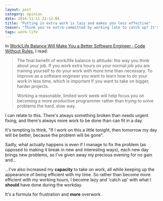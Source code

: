 ```yaml
---
layout: post
category: opinion
date: 2016-11-11 22:12:04
title: "Putting in extra work is lazy and makes you less effective"
teaser: "Think you're extra-committed by working late to catch up? It's actually self-sabotage"
tags: work-life
---
```


In [Work/Life Balance Will Make You a Better Software Engineer · Code Without Rules](https://codewithoutrules.com/2016/11/10/work-life-balance-software-engineer/), I read:


> The final benefit of work/life balance is attitude: the way you think about your job. If you work extra hours on your normal job you are training yourself to do your work with more time than necessary. To improve as a software engineer you want to learn how to do your work in less time, which is important if you want to take on bigger, harder projects.
> 
> Working a reasonable, limited work week will help focus you on becoming a more productive programmer rather than trying to solve problems the hard, slow way.

I can relate to this. There's always something broken than needs urgent fixing, and there's always more work to be done than can fit in a day.

It's tempting to think, "If I work on this a little tonight, then tomorrow my day will be better, because the problem will be gone". 

Sadly, what actually happens is even if I manage to fix the problem (as opposed to making it break in new and interesting ways), each new day brings new problems, so I've given away my precious evening for no gain and...

...I've also increased my __capacity__ to take on work, all while keeping up the appearance of being efficient with my time. So rather than become more efficient with my working hours, I become lazy and 'catch up' with what I __should__ have done during the workday.

It's a formula for frustration and __more__ overwork.